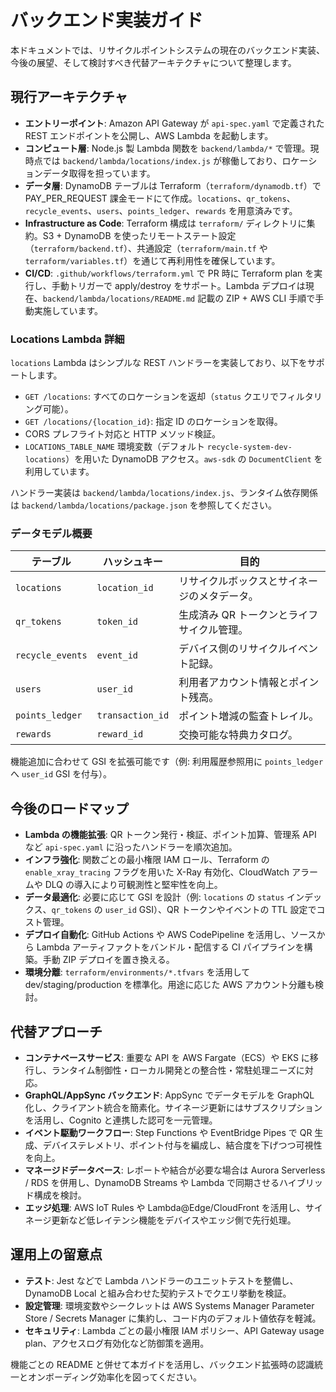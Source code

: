 # バックエンド実装ガイド

本ドキュメントでは、リサイクルポイントシステムの現在のバックエンド実装、今後の展望、そして検討すべき代替アーキテクチャについて整理します。

## 現行アーキテクチャ

- **エントリーポイント**: Amazon API Gateway が `api-spec.yaml` で定義された REST エンドポイントを公開し、AWS Lambda を起動します。
- **コンピュート層**: Node.js 製 Lambda 関数を `backend/lambda/*` で管理。現時点では `backend/lambda/locations/index.js` が稼働しており、ロケーションデータ取得を担っています。
- **データ層**: DynamoDB テーブルは Terraform（`terraform/dynamodb.tf`）で PAY_PER_REQUEST 課金モードにて作成。`locations`、`qr_tokens`、`recycle_events`、`users`、`points_ledger`、`rewards` を用意済みです。
- **Infrastructure as Code**: Terraform 構成は `terraform/` ディレクトリに集約。S3 + DynamoDB を使ったリモートステート設定（`terraform/backend.tf`）、共通設定（`terraform/main.tf` や `terraform/variables.tf`）を通じて再利用性を確保しています。
- **CI/CD**: `.github/workflows/terraform.yml` で PR 時に Terraform plan を実行し、手動トリガーで apply/destroy をサポート。Lambda デプロイは現在、`backend/lambda/locations/README.md` 記載の ZIP + AWS CLI 手順で手動実施しています。

### Locations Lambda 詳細

`locations` Lambda はシンプルな REST ハンドラーを実装しており、以下をサポートします。

- `GET /locations`: すべてのロケーションを返却（`status` クエリでフィルタリング可能）。
- `GET /locations/{location_id}`: 指定 ID のロケーションを取得。
- CORS プレフライト対応と HTTP メソッド検証。
- `LOCATIONS_TABLE_NAME` 環境変数（デフォルト `recycle-system-dev-locations`）を用いた DynamoDB アクセス。`aws-sdk` の `DocumentClient` を利用しています。

ハンドラー実装は `backend/lambda/locations/index.js`、ランタイム依存関係は `backend/lambda/locations/package.json` を参照してください。

### データモデル概要

| テーブル | ハッシュキー | 目的 |
| --- | --- | --- |
| `locations` | `location_id` | リサイクルボックスとサイネージのメタデータ。 |
| `qr_tokens` | `token_id` | 生成済み QR トークンとライフサイクル管理。 |
| `recycle_events` | `event_id` | デバイス側のリサイクルイベント記録。 |
| `users` | `user_id` | 利用者アカウント情報とポイント残高。 |
| `points_ledger` | `transaction_id` | ポイント増減の監査トレイル。 |
| `rewards` | `reward_id` | 交換可能な特典カタログ。 |

機能追加に合わせて GSI を拡張可能です（例: 利用履歴参照用に `points_ledger` へ `user_id` GSI を付与）。

## 今後のロードマップ

- **Lambda の機能拡張**: QR トークン発行・検証、ポイント加算、管理系 API など `api-spec.yaml` に沿ったハンドラーを順次追加。
- **インフラ強化**: 関数ごとの最小権限 IAM ロール、Terraform の `enable_xray_tracing` フラグを用いた X-Ray 有効化、CloudWatch アラームや DLQ の導入により可観測性と堅牢性を向上。
- **データ最適化**: 必要に応じて GSI を設計（例: `locations` の `status` インデックス、`qr_tokens` の `user_id` GSI）、QR トークンやイベントの TTL 設定でコスト管理。
- **デプロイ自動化**: GitHub Actions や AWS CodePipeline を活用し、ソースから Lambda アーティファクトをバンドル・配信する CI パイプラインを構築。手動 ZIP デプロイを置き換える。
- **環境分離**: `terraform/environments/*.tfvars` を活用して dev/staging/production を標準化。用途に応じた AWS アカウント分離も検討。

## 代替アプローチ

- **コンテナベースサービス**: 重要な API を AWS Fargate（ECS）や EKS に移行し、ランタイム制御性・ローカル開発との整合性・常駐処理ニーズに対応。
- **GraphQL/AppSync バックエンド**: AppSync でデータモデルを GraphQL 化し、クライアント統合を簡素化。サイネージ更新にはサブスクリプションを活用し、Cognito と連携した認可を一元管理。
- **イベント駆動ワークフロー**: Step Functions や EventBridge Pipes で QR 生成、デバイステレメトリ、ポイント付与を編成し、結合度を下げつつ可視性を向上。
- **マネージドデータベース**: レポートや結合が必要な場合は Aurora Serverless / RDS を併用し、DynamoDB Streams や Lambda で同期させるハイブリッド構成を検討。
- **エッジ処理**: AWS IoT Rules や Lambda@Edge/CloudFront を活用し、サイネージ更新など低レイテンシ機能をデバイスやエッジ側で先行処理。

## 運用上の留意点

- **テスト**: Jest などで Lambda ハンドラーのユニットテストを整備し、DynamoDB Local と組み合わせた契約テストでクエリ挙動を検証。
- **設定管理**: 環境変数やシークレットは AWS Systems Manager Parameter Store / Secrets Manager に集約し、コード内のデフォルト値依存を軽減。
- **セキュリティ**: Lambda ごとの最小権限 IAM ポリシー、API Gateway usage plan、アクセスログ有効化など防御策を適用。

機能ごとの README と併せて本ガイドを活用し、バックエンド拡張時の認識統一とオンボーディング効率化を図ってください。
